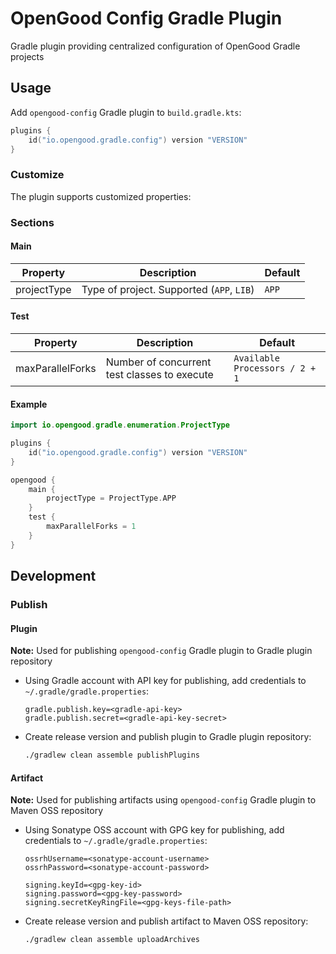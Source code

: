# OpenGood Config Gradle Plugin

Gradle plugin providing centralized configuration of OpenGood Gradle
projects

## Usage

Add `opengood-config` Gradle plugin to `build.gradle.kts`:

```kotlin
plugins {
    id("io.opengood.gradle.config") version "VERSION"
}
```

### Customize

The plugin supports customized properties:

### Sections

#### Main

| Property | Description | Default |
|---|---|---|
| projectType | Type of project. Supported (`APP`, `LIB`) | `APP` |

#### Test

| Property | Description | Default |
|---|---|---|
| maxParallelForks | Number of concurrent test classes to execute | `Available Processors / 2 + 1` |

#### Example

```kotlin
import io.opengood.gradle.enumeration.ProjectType

plugins {
    id("io.opengood.gradle.config") version "VERSION"
}

opengood {
    main {
        projectType = ProjectType.APP
    }
    test {
        maxParallelForks = 1
    }
}
```

## Development

### Publish

#### Plugin

**Note:** Used for publishing `opengood-config` Gradle plugin to Gradle
plugin repository

* Using Gradle account with API key for publishing, add credentials to
`~/.gradle/gradle.properties`:

    ```properties
    gradle.publish.key=<gradle-api-key>
    gradle.publish.secret=<gradle-api-key-secret>
    ```

* Create release version and publish plugin to Gradle plugin repository:

    ```bash
    ./gradlew clean assemble publishPlugins
    ```

#### Artifact

**Note:** Used for publishing artifacts using `opengood-config` Gradle
plugin to Maven OSS repository

* Using Sonatype OSS account with GPG key for publishing, add credentials
to `~/.gradle/gradle.properties`:

    ```properties
    ossrhUsername=<sonatype-account-username>
    ossrhPassword=<sonatype-account-password>
    
    signing.keyId=<gpg-key-id>
    signing.password=<gpg-key-password>
    signing.secretKeyRingFile=<gpg-keys-file-path>
    ```

* Create release version and publish artifact to Maven OSS repository:

    ```bash
    ./gradlew clean assemble uploadArchives
    ```

